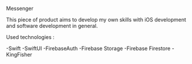 Messenger

This piece of product aims to develop my own skills with iOS development and software development in general.

Used technologies :

-Swift
-SwiftUI 
-FirebaseAuth 
-Firebase Storage
-Firebase Firestore 
-KingFisher
